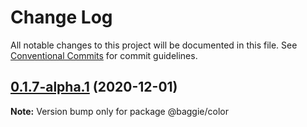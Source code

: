 # Change Log

All notable changes to this project will be documented in this file.
See [Conventional Commits](https://conventionalcommits.org) for commit guidelines.

## [0.1.7-alpha.1](https://github.com/bag-of-tricks/baggie/compare/v0.1.7-alpha.0...v0.1.7-alpha.1) (2020-12-01)

**Note:** Version bump only for package @baggie/color
